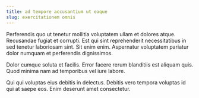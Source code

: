 ```yaml
---
title: ad tempore accusantium ut eaque
slug: exercitationem omnis
---
```


Perferendis quo ut tenetur mollitia voluptatem ullam et dolores atque. Recusandae fugiat et corrupti. Est qui sint reprehenderit necessitatibus in sed tenetur laboriosam sint. Sit enim enim. Aspernatur voluptatem pariatur dolor numquam et perferendis dignissimos.

Dolor cumque soluta et facilis. Error facere rerum blanditiis est aliquam quis. Quod minima nam ad temporibus vel iure labore.

Qui qui voluptas eius debitis in delectus. Debitis vero tempora voluptas id qui at saepe eos. Enim deserunt amet consectetur.
